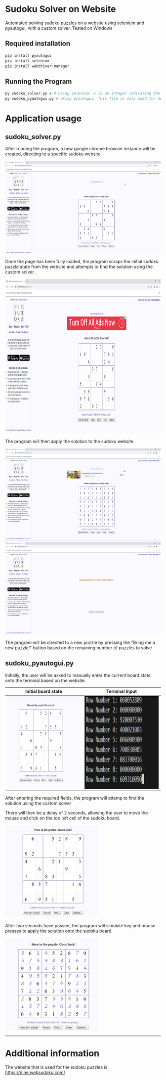 # Sudoku Solver on Website
Automated solving sudoku puzzles on a website using selenium and pyautogui, with a custom solver. Tested on Windows

## Required installation
```python
pip install pyautogui
pip install selenium
pip install webdriver-manager
```
## Running the Program
```python
py sudoku_solver.py x # Using selenium. x is an integer indicating the number of puzzles to solve, the default value is 1 if it is not specified.
py sudoku_pyautogui.py # Using pyautogui. This file is only used for me in learning how to use pyautogui, not recommended for automation usage. 
```
# Application usage

## sudoku_solver.py
After running the program, a new google chrome browser instance will be created, directing to a specific sudoku website

<img src = "examples/loading.png" width = 700 height = 300>

Once the page has been fully loaded, the program scraps the initial sudoku puzzle state from the website and attempts to find the solution using the custom solver.

<img src = "examples/loaded.png" width = 700 height = 500>

The program will then apply the solution to the sudoku website

<img src = "examples/solved_board_selenium.png" width = 700 height = 300>
<img src = "examples/correct_solution_selenium.png" width = 700 height = 300>

The program will be directed to a new puzzle by pressing the "Bring me a new puzzle!" button based on the remaining number of puzzles to solve

## sudoku_pyautogui.py

Initially, the user will be asked to manually enter the current board state onto the terminal based on the website. 


| Initial board state | Terminal Input|
| --------------- | --------------- |
| <img src = "examples/initial_board_pyautogui.png" width = 300 height = 300> | <img src = "examples/input_terminal_pyautogui.png" width = 300 height = 300>|

After entering the required fields, the program will attemp to find the solution using the custom solver

There will then be a delay of 2 seconds, allowing the user to move the mouse and click on the top left cell of the sudoku board. 

<img src = "examples/top_left_cell_pyautogui.png" width = 300 height = 300>

After two seconds have passed, the program will simulate key and mouse presses to apply the solution onto the sudoku board.

<img src = "examples/solved_board_pyautogui.png" width = 300 height = 300>


---
# Additional information
The website that is used for the sudoku puzzles is https://nine.websudoku.com/
